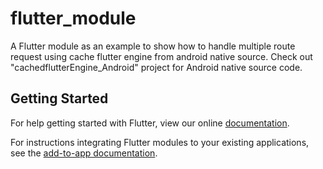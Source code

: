 # flutter_module

A Flutter module as an example to show how to handle multiple route request using cache flutter engine from android native source. 
Check out "cachedflutterEngine_Android" project for Android native source code.

## Getting Started

For help getting started with Flutter, view our online
[documentation](https://flutter.dev/).

For instructions integrating Flutter modules to your existing applications,
see the [add-to-app documentation](https://flutter.dev/docs/development/add-to-app).

